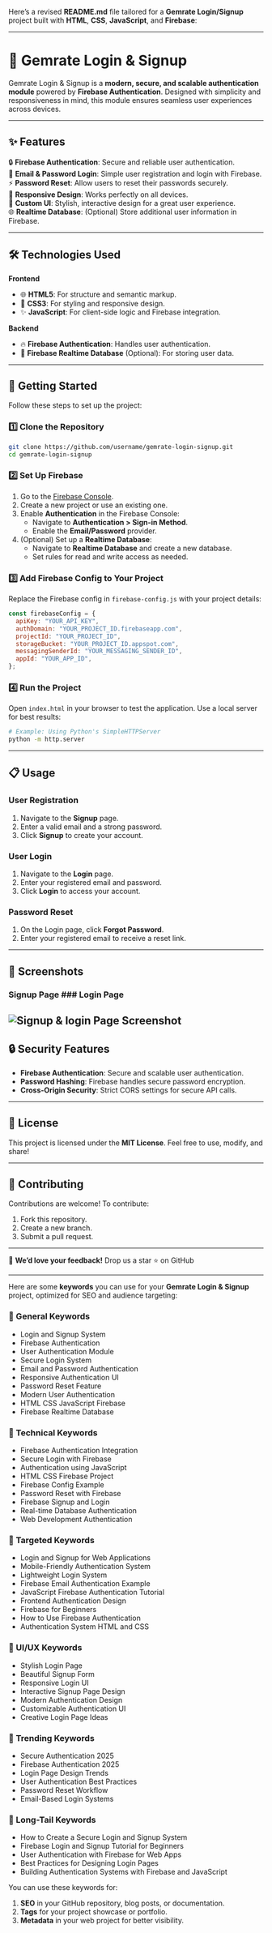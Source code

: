 Here’s a revised **README.md** file tailored for a **Gemrate Login/Signup** project built with **HTML**, **CSS**, **JavaScript**, and **Firebase**:

---

# 🌟 Gemrate Login & Signup

Gemrate Login & Signup is a **modern, secure, and scalable authentication module** powered by **Firebase Authentication**. Designed with simplicity and responsiveness in mind, this module ensures seamless user experiences across devices.

---

## ✨ Features

🔒 **Firebase Authentication**: Secure and reliable user authentication.  
📧 **Email & Password Login**: Simple user registration and login with Firebase.  
⚡ **Password Reset**: Allow users to reset their passwords securely.  
📱 **Responsive Design**: Works perfectly on all devices.  
🎨 **Custom UI**: Stylish, interactive design for a great user experience.  
🌐 **Realtime Database**: (Optional) Store additional user information in Firebase.  

---

## 🛠️ Technologies Used

**Frontend**  
- 🌐 **HTML5**: For structure and semantic markup.  
- 🎨 **CSS3**: For styling and responsive design.  
- ✨ **JavaScript**: For client-side logic and Firebase integration.  

**Backend**  
- 🔥 **Firebase Authentication**: Handles user authentication.  
- 📡 **Firebase Realtime Database** (Optional): For storing user data.  

---

## 🚀 Getting Started

Follow these steps to set up the project:

### 1️⃣ Clone the Repository
```bash
git clone https://github.com/username/gemrate-login-signup.git
cd gemrate-login-signup
```

### 2️⃣ Set Up Firebase
1. Go to the [Firebase Console](https://console.firebase.google.com/).  
2. Create a new project or use an existing one.  
3. Enable **Authentication** in the Firebase Console:  
   - Navigate to **Authentication > Sign-in Method**.  
   - Enable the **Email/Password** provider.  
4. (Optional) Set up a **Realtime Database**:
   - Navigate to **Realtime Database** and create a new database.  
   - Set rules for read and write access as needed.  

### 3️⃣ Add Firebase Config to Your Project
Replace the Firebase config in `firebase-config.js` with your project details:
```javascript
const firebaseConfig = {
  apiKey: "YOUR_API_KEY",
  authDomain: "YOUR_PROJECT_ID.firebaseapp.com",
  projectId: "YOUR_PROJECT_ID",
  storageBucket: "YOUR_PROJECT_ID.appspot.com",
  messagingSenderId: "YOUR_MESSAGING_SENDER_ID",
  appId: "YOUR_APP_ID",
};
```

### 4️⃣ Run the Project
Open `index.html` in your browser to test the application. Use a local server for best results:
```bash
# Example: Using Python's SimpleHTTPServer
python -m http.server
```

---

## 📋 Usage

### **User Registration**  
1. Navigate to the **Signup** page.  
2. Enter a valid email and a strong password.  
3. Click **Signup** to create your account.

### **User Login**  
1. Navigate to the **Login** page.  
2. Enter your registered email and password.  
3. Click **Login** to access your account.

### **Password Reset**  
1. On the Login page, click **Forgot Password**.  
2. Enter your registered email to receive a reset link.

---

## 📸 Screenshots

### Signup Page ### Login Page
![Signup & login Page Screenshot](https://i.pinimg.com/736x/4f/04/00/4f0400d476389bd6b98bd1699c64c8f9.jpg)
---

## 🔒 Security Features

- **Firebase Authentication**: Secure and scalable user authentication.  
- **Password Hashing**: Firebase handles secure password encryption.  
- **Cross-Origin Security**: Strict CORS settings for secure API calls.  

---

## 📝 License

This project is licensed under the **MIT License**. Feel free to use, modify, and share!

---

## 🤝 Contributing

Contributions are welcome! To contribute:  
1. Fork this repository.  
2. Create a new branch.  
3. Submit a pull request.  

---

💌 **We’d love your feedback!** Drop us a star ⭐ on GitHub  

---

Here are some **keywords** you can use for your **Gemrate Login & Signup** project, optimized for SEO and audience targeting:

### 🔑 General Keywords
- Login and Signup System  
- Firebase Authentication  
- User Authentication Module  
- Secure Login System  
- Email and Password Authentication  
- Responsive Authentication UI  
- Password Reset Feature  
- Modern User Authentication  
- HTML CSS JavaScript Firebase  
- Firebase Realtime Database  

### 🔑 Technical Keywords
- Firebase Authentication Integration  
- Secure Login with Firebase  
- Authentication using JavaScript  
- HTML CSS Firebase Project  
- Firebase Config Example  
- Password Reset with Firebase  
- Firebase Signup and Login  
- Real-time Database Authentication  
- Web Development Authentication  

### 🔑 Targeted Keywords
- Login and Signup for Web Applications  
- Mobile-Friendly Authentication System  
- Lightweight Login System  
- Firebase Email Authentication Example  
- JavaScript Firebase Authentication Tutorial  
- Frontend Authentication Design  
- Firebase for Beginners  
- How to Use Firebase Authentication  
- Authentication System HTML and CSS  

### 🔑 UI/UX Keywords
- Stylish Login Page  
- Beautiful Signup Form  
- Responsive Login UI  
- Interactive Signup Page Design  
- Modern Authentication Design  
- Customizable Authentication UI  
- Creative Login Page Ideas  

### 🔑 Trending Keywords
- Secure Authentication 2025  
- Firebase Authentication 2025  
- Login Page Design Trends  
- User Authentication Best Practices  
- Password Reset Workflow  
- Email-Based Login Systems  

### 🔑 Long-Tail Keywords
- How to Create a Secure Login and Signup System  
- Firebase Login and Signup Tutorial for Beginners  
- User Authentication with Firebase for Web Apps  
- Best Practices for Designing Login Pages  
- Building Authentication Systems with Firebase and JavaScript  

You can use these keywords for:  
1. **SEO** in your GitHub repository, blog posts, or documentation.  
2. **Tags** for your project showcase or portfolio.  
3. **Metadata** in your web project for better visibility.

